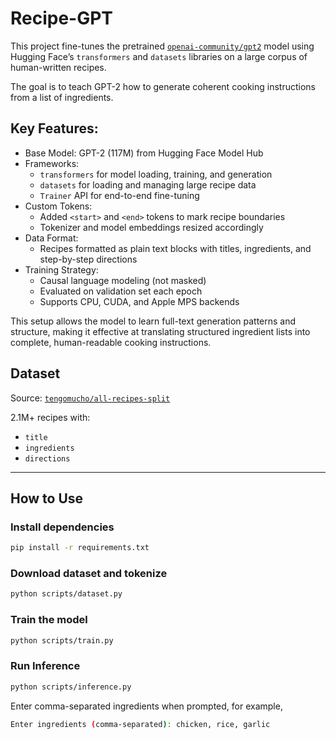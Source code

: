 # Recipe-GPT

This project fine-tunes the pretrained [`openai-community/gpt2`](https://huggingface.co/openai-community/gpt2) model using Hugging Face’s `transformers` and `datasets` libraries on a large corpus of human-written recipes.

The goal is to teach GPT-2 how to generate coherent cooking instructions from a list of ingredients.

## Key Features:
- Base Model: GPT-2 (117M) from Hugging Face Model Hub
- Frameworks: 
  - `transformers` for model loading, training, and generation
  - `datasets` for loading and managing large recipe data
  - `Trainer` API for end-to-end fine-tuning
- Custom Tokens: 
  - Added `<start>` and `<end>` tokens to mark recipe boundaries
  - Tokenizer and model embeddings resized accordingly
- Data Format:
  - Recipes formatted as plain text blocks with titles, ingredients, and step-by-step directions
- Training Strategy:
  - Causal language modeling (not masked)
  - Evaluated on validation set each epoch
  - Supports CPU, CUDA, and Apple MPS backends

This setup allows the model to learn full-text generation patterns and structure, making it effective at translating structured ingredient lists into complete, human-readable cooking instructions.

## Dataset

Source: [`tengomucho/all-recipes-split`](https://huggingface.co/datasets/tengomucho/all-recipes-split)

2.1M+ recipes with:
  - `title`
  - `ingredients`
  - `directions`

---

## How to Use

### Install dependencies
```bash
pip install -r requirements.txt
```

### Download dataset and tokenize
```bash
python scripts/dataset.py
```

### Train the model
```bash
python scripts/train.py
```

### Run Inference
```bash
python scripts/inference.py
```

Enter comma-separated ingredients when prompted, for example,
```bash
Enter ingredients (comma-separated): chicken, rice, garlic
```
